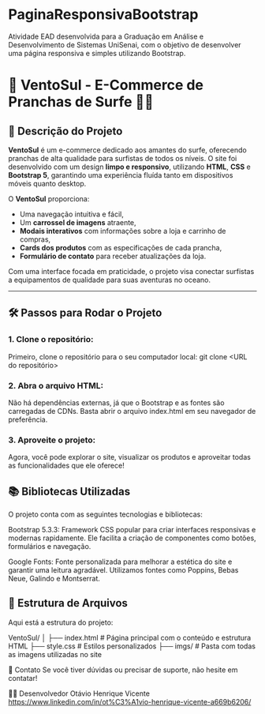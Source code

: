 # PaginaResponsivaBootstrap
Atividade EAD desenvolvida para a Graduação em Análise e Desenvolvimento de Sistemas UniSenai, com o objetivo de desenvolver uma página responsiva e simples utilizando Bootstrap.

# 🌊 **VentoSul - E-Commerce de Pranchas de Surfe** 🏄‍♂️

## 📜 **Descrição do Projeto**
**VentoSul** é um e-commerce dedicado aos amantes do surfe, oferecendo pranchas de alta qualidade para surfistas de todos os níveis. O site foi desenvolvido com um design **limpo e responsivo**, utilizando **HTML**, **CSS** e **Bootstrap 5**, garantindo uma experiência fluída tanto em dispositivos móveis quanto desktop.

O **VentoSul** proporciona:
- Uma navegação intuitiva e fácil,
- Um **carrossel de imagens** atraente,
- **Modais interativos** com informações sobre a loja e carrinho de compras,
- **Cards dos produtos** com as especificações de cada prancha,
- **Formulário de contato** para receber atualizações da loja.

Com uma interface focada em praticidade, o projeto visa conectar surfistas a equipamentos de qualidade para suas aventuras no oceano.

---

## 🛠 **Passos para Rodar o Projeto**

### 1. **Clone o repositório**:
   Primeiro, clone o repositório para o seu computador local:
  git clone <URL do repositório>

### 2. **Abra o arquivo HTML**:
Não há dependências externas, já que o Bootstrap e as fontes são carregadas de CDNs. Basta abrir o arquivo index.html em seu navegador de preferência.

### 3. **Aproveite o projeto**:
Agora, você pode explorar o site, visualizar os produtos e aproveitar todas as funcionalidades que ele oferece!

## 📚 **Bibliotecas Utilizadas**
O projeto conta com as seguintes tecnologias e bibliotecas:

Bootstrap 5.3.3: Framework CSS popular para criar interfaces responsivas e modernas rapidamente. Ele facilita a criação de componentes como botões, formulários e navegação.

Google Fonts: Fonte personalizada para melhorar a estética do site e garantir uma leitura agradável. Utilizamos fontes como Poppins, Bebas Neue, Galindo e Montserrat.

## 📁 **Estrutura de Arquivos**
Aqui está a estrutura do projeto:

VentoSul/
│
├── index.html         # Página principal com o conteúdo e estrutura HTML
├── style.css          # Estilos personalizados
├── imgs/              # Pasta com todas as imagens utilizadas no site

📧 Contato
Se você tiver dúvidas ou precisar de suporte, não hesite em contatar!

🏄‍♂️ Desenvolvedor
Otávio Henrique Vicente
https://www.linkedin.com/in/ot%C3%A1vio-henrique-vicente-a669b6206/
